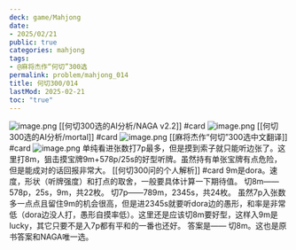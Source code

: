 ```yaml
---
deck: game/Mahjong
date:
- 2025/02/21
public: true
categories: mahjong
tags:
- @麻将杰作“何切”300选
permalink: problem/mahjong_014
title: 何切300/014
lastMod: 2025-02-21
toc: "true"
---
```


![image.png](/assets/image_1740140929736_0.png)
[[何切300选的AI分析/NAGA v2.2]] #card
![image.png](/assets/image_1740140937635_0.png)
[[何切300选的AI分析/mortal]] #card
![image.png](/assets/image_1740140945061_0.png)
[[麻将杰作“何切”300选中文翻译]] #card
![image.png](/assets/image_1740140955236_0.png)
单纯看进张数打7p最多，但是摸到索子就只能听边张了。这里打8m，狙击摸宝牌9m+578p/25s的好型听牌。虽然持有单张宝牌有点危险，但是能成对的话回报非常大。
[[何切300问的个人解析]] #card
9m是dora。速度，形状（听牌强度）和打点的取舍，一般要具体计算一下期待值。
切8m——578p，25s，9m，共22枚。
切7p——789m，2345s，共24枚。
虽然7p入张数多一点点且留住9m的机会很高，但是进2345s就要听dora边的愚形，和率是非常低（dora边没人打，愚形自摸率低）。这里还是应该切8m要好型，这样入9m是lucky，其它只要不是入7p都有平和的一番也还好。
答案是——
切8m。这也是原书答案和NAGA唯一选。